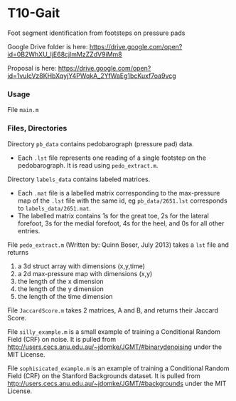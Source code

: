 # T10-Gait

Foot segment identification from footsteps on pressure pads

Google Drive folder is here: https://drive.google.com/open?id=0B2WhXU_IjE68cjlmMzZZdV9iMm8

Proposal is here: https://drive.google.com/open?id=1vuIcVz8KHbXqyjY4PWqkA_2YfWaEg1bcKuxf7oa9vcg

### Usage

File `main.m`

### Files, Directories

Directory `pb_data` contains pedobarograph (pressure pad) data.

- Each `.lst` file represents one reading of a single footstep on the pedobarograph. It is read using `pedo_extract.m`.

Directory `labels_data` contains labeled matrices.

- Each `.mat` file is a labelled matrix corresponding to the max-pressure map of the `.lst` file with the same id, eg `pb_data/2651.lst` corresponds to `labels_data/2651.mat`.
- The labelled matrix contains 1s for the great toe, 2s for the lateral forefoot, 3s for the medial forefoot, 4s for the heel, and 0s for all other entries.

File `pedo_extract.m` (Written by: Quinn Boser, July 2013) takes a `lst` file and returns

1. a 3d struct array with dimensions (x,y,time)
2. a 2d max-pressure map with dimensions (x,y)
3. the length of the x dimension
4. the length of the y dimension
5. the length of the time dimension

File `JaccardScore.m` takes 2 matrices, A and B, and returns their Jaccard Score.

File `silly_example.m` is a small example of training a Conditional Random Field (CRF) on noise. It is pulled from http://users.cecs.anu.edu.au/~jdomke/JGMT/#binarydenoising under the MIT License.

File `sophisicated_example.m` is an example of training a Conditional Random Field (CRF) on the Stanford Backgrounds dataset. It is pulled from http://users.cecs.anu.edu.au/~jdomke/JGMT/#backgrounds under the MIT License.

